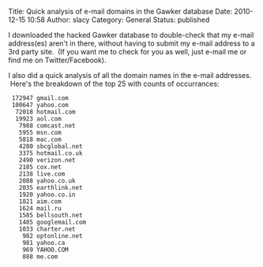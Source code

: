 Title: Quick analysis of e-mail domains in the Gawker database
Date: 2010-12-15 10:58
Author: slacy
Category: General
Status: published

I downloaded the hacked Gawker database to double-check that my e-mail
address(es) aren't in there, without having to submit my e-mail address
to a 3rd party site.  (If you want me to check for you as well, just
e-mail me or find me on Twitter/Facebook).

I also did a quick analysis of all the domain names in the e-mail
addresses.  Here's the breakdown of the top 25 with counts of
occurrances:

     172947 gmail.com
     100647 yahoo.com
      72018 hotmail.com
      19923 aol.com
       7988 comcast.net
       5955 msn.com
       5818 mac.com
       4280 sbcglobal.net
       3375 hotmail.co.uk
       2490 verizon.net
       2185 cox.net
       2138 live.com
       2088 yahoo.co.uk
       2035 earthlink.net
       1920 yahoo.co.in
       1821 aim.com
       1624 mail.ru
       1585 bellsouth.net
       1485 googlemail.com
       1033 charter.net
        982 optonline.net
        981 yahoo.ca
        969 YAHOO.COM
        888 me.com
